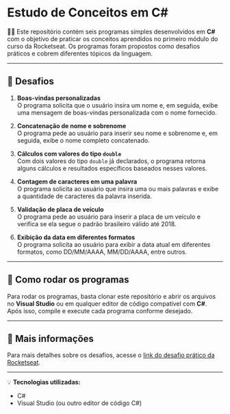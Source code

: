 # Estudo de Conceitos em C#

👨‍💻 Este repositório contém seis programas simples desenvolvidos em **C#** com o objetivo de praticar os conceitos aprendidos no primeiro módulo do curso da Rocketseat. Os programas foram propostos como desafios práticos e cobrem diferentes tópicos da linguagem.

---

## 📝 Desafios

1. **Boas-vindas personalizadas**  
   O programa solicita que o usuário insira um nome e, em seguida, exibe uma mensagem de boas-vindas personalizada com o nome fornecido.

2. **Concatenação de nome e sobrenome**  
   O programa pede ao usuário para inserir seu nome e sobrenome e, em seguida, exibe o nome completo concatenado.

3. **Cálculos com valores do tipo `double`**  
   Com dois valores do tipo `double` já declarados, o programa retorna alguns cálculos e resultados específicos baseados nesses valores.

4. **Contagem de caracteres em uma palavra**  
   O programa solicita ao usuário que insira uma ou mais palavras e exibe a quantidade de caracteres da palavra inserida.

5. **Validação de placa de veículo**  
   O programa pede ao usuário para inserir a placa de um veículo e verifica se ela segue o padrão brasileiro válido até 2018.

6. **Exibição da data em diferentes formatos**  
   O programa solicita ao usuário para exibir a data atual em diferentes formatos, como DD/MM/AAAA, MM/DD/AAAA, entre outros.

---

## 🚀 Como rodar os programas

Para rodar os programas, basta clonar este repositório e abrir os arquivos no **Visual Studio** ou em qualquer editor de código compatível com **C#**. Após isso, compile e execute cada programa conforme desejado.

---

## 🔗 Mais informações

Para mais detalhes sobre os desafios, acesse o [link do desafio prático da Rocketseat](https://efficient-sloth-d85.notion.site/Desafio-pr-tico-61b5a711351942bfb2f369351f85990d#624f4c5c92dc4e10a75bc81cef5ecf1f).

---

💡 **Tecnologias utilizadas:**  
- C#
- Visual Studio (ou outro editor de código C#)
